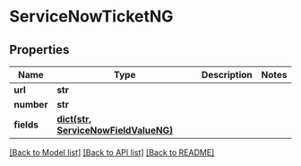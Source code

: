 # ServiceNowTicketNG

## Properties
Name | Type | Description | Notes
------------ | ------------- | ------------- | -------------
**url** | **str** |  | 
**number** | **str** |  | 
**fields** | [**dict(str, ServiceNowFieldValueNG)**](ServiceNowFieldValueNG.md) |  | 

[[Back to Model list]](../README.md#documentation-for-models) [[Back to API list]](../README.md#documentation-for-api-endpoints) [[Back to README]](../README.md)

